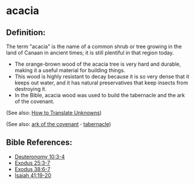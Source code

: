 # acacia #

## Definition: ##

The term "acacia" is the name of a common shrub or tree growing in the land of Canaan in ancient times; it is still plentiful in that region today.

* The orange-brown wood of the acacia tree is very hard and durable, making it a useful material for building things.
* This wood is highly resistant to decay because it is so very dense that it keeps out water, and it has natural preservatives that keep insects from destroying it.
* In the Bible, acacia wood was used to build the tabernacle and the ark of the covenant.

(See also: [How to Translate Unknowns](https://git.door43.org/Door43/en-ta-translate-vol1/src/master/content/translate_unknown.md))

(See also: [ark of the covenant](../other/arkofthecovenant.md) **·** [tabernacle](../kt/tabernacle.md))

## Bible References: ##

* [Deuteronomy 10:3-4](https://door43.org/en/bible/notes/deu/10/03)
* [Exodus 25:3-7](https://door43.org/en/bible/notes/exo/25/03)
* [Exodus 38:6-7](https://door43.org/en/bible/notes/exo/38/06)
* [Isaiah 41:19-20](https://door43.org/en/bible/notes/isa/41/19)


